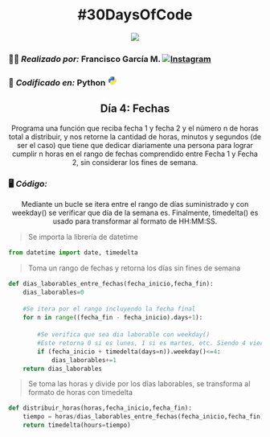
<h1 align="center">#30DaysOfCode</h1>

<p align="center"><img src="https://media.giphy.com/media/WUlplcMpOCEmTGBtBW/giphy.gif" width="100"></p>

### 👷‍♂️ *Realizado por:* Francisco García M.  <a href="https://www.instagram.com/edeenigma/" target="_blank"><img src="https://upload.wikimedia.org/wikipedia/commons/thumb/e/e7/Instagram_logo_2016.svg/768px-Instagram_logo_2016.svg.png" title="Instagram" alt="Instagram" width="20" height="20"/></a>&nbsp;

### 🎲 *Codificado en:* Python <img src="https://github.com/devicons/devicon/blob/master/icons/python/python-original.svg" title="Python" alt="Python" width="20" height="20"/>&nbsp;


<h2 align="center">Día 4: Fechas</h2>
<p align="center" >Programa una función que reciba fecha 1 y fecha 2 y el número n de horas total a distribuir, y nos retorne la cantidad de horas, minutos y segundos (de ser el caso) que tiene que dedicar diariamente una persona para lograr cumplir n horas en el rango de fechas comprendido entre Fecha 1 y Fecha 2, sin considerar los fines de semana.
</p>

### 🖥️ *Código:*

<p align="center">Mediante un bucle se itera entre el rango de días suministrado y con weekday() se verificar que día de la semana es. Finalmente, timedelta() es usado para transformar al formato de HH:MM:SS.
</p>

>Se importa la librería de datetime

``` py
from datetime import date, timedelta
```
>Toma un rango de fechas y retorna los días sin fines de semana

``` py
def dias_laborables_entre_fechas(fecha_inicio,fecha_fin):
    dias_laborables=0

    #Se itera por el rango incluyendo la fecha final
    for n in range((fecha_fin - fecha_inicio).days+1):

        #Se verifica que sea dia laborable con weekday()
        #Este retorna 0 si es lunes, 1 si es martes, etc. Siendo 4 viernes.
        if (fecha_inicio + timedelta(days=n)).weekday()<=4:
            dias_laborables+=1
    return dias_laborables
```
>Se toma las horas y divide por los días laborables, 
>se transforma al formato de horas con timedelta

``` py
def distribuir_horas(horas,fecha_inicio,fecha_fin):
    tiempo = horas/dias_laborables_entre_fechas(fecha_inicio,fecha_fin)
    return timedelta(hours=tiempo)
```
